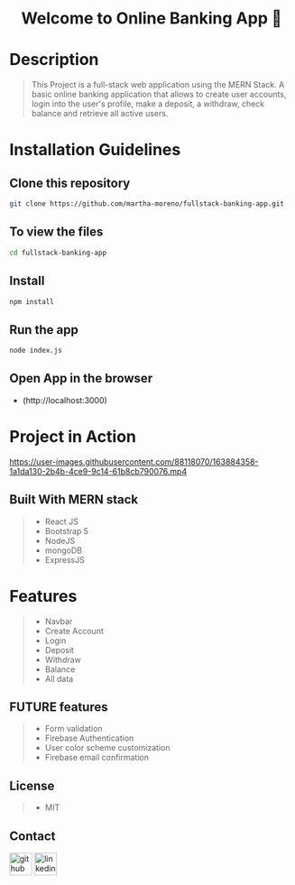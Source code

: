 <h1 align="center">Welcome to Online Banking App 👋</h1>

# Description
> This Project is a full-stack web application using the MERN Stack. A basic online banking application that allows to create user accounts, login into the user's profile, make a deposit, a withdraw, check balance and retrieve all active users. 


# Installation Guidelines
## Clone this repository 

```sh
git clone https://github.com/martha-moreno/fullstack-banking-app.git
```

## To view the files

```sh
cd fullstack-banking-app
```
## Install

```sh
npm install
```

## Run the app

```sh
node index.js
```

## Open App in the browser 
* (http://localhost:3000)

# Project in Action
https://user-images.githubusercontent.com/88118070/163884358-1a1da130-2b4b-4ce9-9c14-61b8cb790076.mp4

## Built With MERN stack
>- React JS
>- Bootstrap 5
>- NodeJS
>- mongoDB
>- ExpressJS

# Features
>- Navbar
>- Create Account
>- Login
>- Deposit
>- Withdraw
>- Balance
>- All data
## FUTURE features
>- Form validation
>- Firebase Authentication
>- User color scheme customization
>- Firebase email confirmation

## License
>- MIT


## Contact
 [<img src='https://cdn.jsdelivr.net/npm/simple-icons@3.0.1/icons/github.svg' alt='github' height='40'>](https://github.com/martha-moreno/martha-moreno.github.io)  [<img src='https://cdn.jsdelivr.net/npm/simple-icons@3.0.1/icons/linkedin.svg' alt='linkedin' height='40'>](https://www.linkedin.com/in/martha-gissela-moreno/)  

